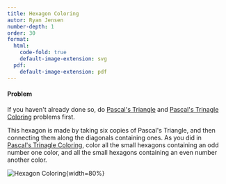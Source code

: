 ```yaml
---
title: Hexagon Coloring
autor: Ryan Jensen
number-depth: 1
order: 30
format:
  html:
    code-fold: true
    default-image-extension: svg
  pdf:
    default-image-extension: pdf
---
```



#### Problem
If you haven't already done so, do [Pascal's Triangle](pascals-triangle.qmd) 
and [Pascal's Trinagle Coloring](pascals-triangle-coloring.qmd) problems first.

This hexagon is made by taking six copies of Pascal's Triangle, and then 
connecting them along the diagonals containing ones. As you did in 
[Pascal's Trinagle Coloring](pascals-triangle-coloring.qmd), color all the 
small hexagons containing an odd number one color, and all the small hexagons 
containing an even number another color.



![Hexagon Coloring](image/hexagon-coloring){width=80%}


